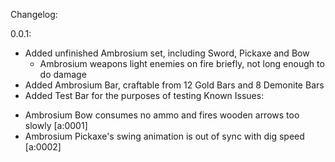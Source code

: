 Changelog:

0.0.1:
+ Added unfinished Ambrosium set, including Sword, Pickaxe and Bow
	+ Ambrosium weapons light enemies on fire briefly, not long enough to do damage
+ Added Ambrosium Bar, craftable from 12 Gold Bars and 8 Demonite Bars
+ Added Test Bar for the purposes of testing
Known Issues:
* Ambrosium Bow consumes no ammo and fires wooden arrows too slowly [a:0001]
* Ambrosium Pickaxe's swing animation is out of sync with dig speed [a:0002]
